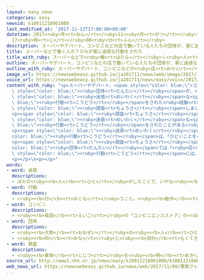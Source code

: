 ```yaml
---
layout: easy_news
categories: easy
newsid: k10011218061000
last_modified_at: '2017-11-13T17:00:00+09:00'
datetime: 2017<ruby>年<rt>ねん</rt></ruby>11<ruby>月<rt>がつ</rt></ruby>13<ruby>日<rt>にち</rt></ruby>
  17<ruby>時<rt>じ</rt></ruby>00<ruby>分<rt>ふん</rt></ruby>
description: スーパーやデパート、コンビニなどの店で働いている人たちの団体が、客に迷惑な行動をされた経験について初めて調査しました。
title: スーパーなどで働く人の７０％が客に迷惑な行動をされた
title_with_ruby: スーパーなどで<ruby>働<rt>はたら</rt></ruby>く<ruby>人<rt>ひと</rt></ruby>の７０％が<ruby>客<rt>きゃく</rt></ruby>に<ruby>迷惑<rt>めいわく</rt></ruby>な<ruby>行動<rt>こうどう</rt></ruby>をされた
outline: スーパーやデパート、コンビニなどの店で働いている人たちの団体が、客に迷惑な行動をされた経験について初めて調査しました。
outline_with_ruby: スーパーやデパート、コンビニなどの<ruby>店<rt>みせ</rt></ruby>で<ruby>働<rt>はたら</rt></ruby>いている<ruby>人<rt>ひと</rt></ruby>たちの<ruby>団体<rt>だんたい</rt></ruby>が、<ruby>客<rt>きゃく</rt></ruby>に<ruby>迷惑<rt>めいわく</rt></ruby>な<ruby>行動<rt>こうどう</rt></ruby>をされた<ruby>経験<rt>けいけん</rt></ruby>について<ruby>初<rt>はじ</rt></ruby>めて<ruby>調査<rt>ちょうさ</rt></ruby>しました。
image_url: https://newswebeasy.github.io/ja201711/news/web/image/2017/11/09/K10011218061_1711092153_1711092154_01_02.jpg
voice_url: https://newswebeasy.github.io/ja201711/news/easy/voice/2017/11/13/k10011218061000.mp3
content_with_ruby: "<p>スーパーやデパート、<span style=\"color: blue;\">コンビニ</span>などの<ruby>店<rt>みせ</rt></ruby>で<ruby>働<rt>はたら</rt></ruby>いている<ruby>人<rt>ひと</rt></ruby>たちの<span\
  \ style=\"color: blue;\"><ruby>団体<rt>だんたい</rt></ruby></span>が、<ruby>客<rt>きゃく</rt></ruby>に<span\
  \ style=\"color: blue;\"><ruby>迷惑<rt>めいわく</rt></ruby></span>な<span style=\"color:\
  \ blue;\"><ruby>行動<rt>こうどう</rt></ruby></span>をされた<ruby>経験<rt>けいけん</rt></ruby>について<ruby>初<rt>はじ</rt></ruby>めて<span\
  \ style=\"color: blue;\"><ruby>調査<rt>ちょうさ</rt></ruby></span>しました。５<ruby>万<rt>まん</rt></ruby><ruby>人<rt>にん</rt></ruby><ruby>以上<rt>いじょう</rt></ruby>が<ruby>答<rt>こた</rt></ruby>えました。</p>\n\
  <p><span style=\"color: blue;\"><ruby>調査<rt>ちょうさ</rt></ruby></span>によると、<ruby>働<rt>はたら</rt></ruby>いているとき<ruby>客<rt>きゃく</rt></ruby>に<span\
  \ style=\"color: blue;\"><ruby>迷惑<rt>めいわく</rt></ruby></span>な<span style=\"color:\
  \ blue;\"><ruby>行動<rt>こうどう</rt></ruby></span>をされたことがある<ruby>人<rt>ひと</rt></ruby>は、３<ruby>万<rt>まん</rt></ruby>６０００<ruby>人<rt>にん</rt></ruby>でした。<ruby>答<rt>こた</rt></ruby>えた<ruby>人<rt>ひと</rt></ruby>の７０％になりました。</p>\n\
  <p><span style=\"color: blue;\"><ruby>迷惑<rt>めいわく</rt></ruby></span>な<span style=\"\
  color: blue;\"><ruby>行動<rt>こうどう</rt></ruby></span>は、「ひどいことを<ruby>言<rt>い</rt></ruby>われた」が４９％、「<ruby>同<rt>おな</rt></ruby>じことをずっと<ruby>言<rt>い</rt></ruby>われた」が２９％、「<ruby>叱<rt>しか</rt></ruby>られたりした」が２７％でした。「セクシュアルハラスメントをされた」という<ruby>人<rt>ひと</rt></ruby>も１０％ぐらいいました。そして、そのような<ruby>経験<rt>けいけん</rt></ruby>が<ruby>原因<rt>げんいん</rt></ruby>で「<ruby>心<rt>こころ</rt></ruby>の<ruby>病気<rt>びょうき</rt></ruby>になった」と<ruby>答<rt>こた</rt></ruby>えた<ruby>人<rt>ひと</rt></ruby>が３５９<ruby>人<rt>にん</rt></ruby>いました。</p>\n\
  <p><span style=\"color: blue;\"><ruby>調査<rt>ちょうさ</rt></ruby></span>した<span style=\"\
  color: blue;\"><ruby>団体<rt>だんたい</rt></ruby></span>では「<ruby>店<rt>みせ</rt></ruby>で<ruby>働<rt>はたら</rt></ruby>いている<ruby>人<rt>ひと</rt></ruby>はこんなに<ruby>大変<rt>たいへん</rt></ruby>なのかと<ruby>驚<rt>おどろ</rt></ruby>きました。ひどい<span\
  \ style=\"color: blue;\"><ruby>行動<rt>こうどう</rt></ruby></span>には、<ruby>会社<rt>かいしゃ</rt></ruby>が<ruby>客<rt>きゃく</rt></ruby>にしっかり<ruby>言<rt>い</rt></ruby>ったり、<ruby>国<rt>くに</rt></ruby>が<ruby>法律<rt>ほうりつ</rt></ruby>を<ruby>作<rt>つく</rt></ruby>ったりしてほしいです」と<ruby>言<rt>い</rt></ruby>っています。</p>\n\
  <p></p>\n<p></p>"
words:
- word: 迷惑
  descriptions:
  - ほかの<ruby><rb>人</rb><rt>ひと</rt></ruby>がしたことで、いやな<ruby><rb>思</rb><rt>おも</rt></ruby>いをしたり<ruby><rb>困</rb><rt>こま</rt></ruby>ったりすること。
- word: 行動
  descriptions:
  - <ruby><rb>行</rb><rt>おこな</rt></ruby>うこと。<ruby><rb>動作</rb><rt>どうさ</rt></ruby>。
- word: コンビニ
  descriptions:
  - <ruby><rb>英語</rb><rt>えいご</rt></ruby>の「コンビニエンスストア」の<ruby><rb>略</rb><rt>りゃく</rt></ruby>。<ruby><rb>食料品</rb><rt>しょくりょうひん</rt></ruby>や<ruby><rb>日用品</rb><rt>にちようひん</rt></ruby>が、<ruby><rb>手軽</rb><rt>てがる</rt></ruby>にいつでも<ruby><rb>買</rb><rt>か</rt></ruby>えるように<ruby><rb>開</rb><rt>ひら</rt></ruby>いている、<ruby><rb>小型</rb><rt>こがた</rt></ruby>のスーパー。
- word: 団体
  descriptions:
  - <ruby><rb>大勢</rb><rt>おおぜい</rt></ruby>の<ruby><rb>人</rb><rt>ひと</rt></ruby>の<ruby><rb>集</rb><rt>あつ</rt></ruby>まり。
  - <ruby><rb>同</rb><rt>おな</rt></ruby>じ<ruby><rb>目的</rb><rt>もくてき</rt></ruby>を<ruby><rb>持</rb><rt>も</rt></ruby>った<ruby><rb>人々</rb><rt>ひとびと</rt></ruby>の<ruby><rb>集</rb><rt>あつ</rt></ruby>まり。
- word: 調査
  descriptions:
  - <ruby><rb>事実</rb><rt>じじつ</rt></ruby>を<ruby><rb>明</rb><rt>あき</rt></ruby>らかにするために、<ruby><rb>調</rb><rt>しら</rt></ruby>べること。
source_url: http://www3.nhk.or.jp/news/easy/k10011218061000/k10011218061000.html
web_news_url: https://newswebeasy.github.io/news/web/2017/11/09/悪質クレーム-流通業で働く人の7割が経験-初の実態調査
...
```

